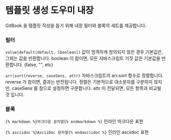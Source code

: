 # 템플릿 생성 도우미 내장

GitBook 을 템플릿 작성을 돕기 위해 내장 필터와 블록의 세트를 제공합니다.

### 필터

`value|default(default, [boolean])`
값이 엄격하게 정의되지 않은 경우 기본값은, 그외는 값을 반환합니다. boolean 이
참이면, 모든 자바스크립트 거짓 값은 기본값을 반환합니다. (false, "", etc)

`arr|sort(reverse, caseSens, attr)`
자바스크립트의 arr.sort 함수로 정렬합니다. reverse 가 참이면, 결과는 반전됩니다.
정렬은 기본적으로 대소문자를 구분하지 않지만, caseSens 를 참으로 설정하면
구분합니다. attr 이 전달되면, 모든 항목과 비교될 것 입니다.

### 블록

`{% markdown %}마크다운 문자열{% endmarkdown %}`
인라인 마크다운 표현

`{% asciidoc %}AsciiDoc 문자열{% endasciidoc %}`
인라인 asciidoc 표현
